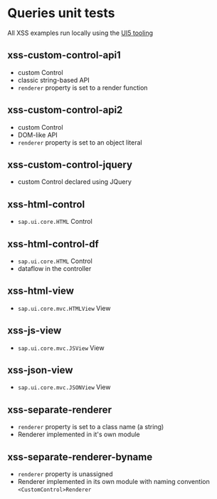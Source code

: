 # Queries unit tests

All XSS examples run locally using the [UI5 tooling](https://sap.github.io/ui5-tooling/stable/)

## xss-custom-control-api1
- custom Control
- classic string-based API
- `renderer` property is set to a render function

## xss-custom-control-api2
- custom Control
- DOM-like API
- `renderer` property is set to an object literal 

## xss-custom-control-jquery
- custom Control declared using JQuery

## xss-html-control
- `sap.ui.core.HTML` Control

## xss-html-control-df
- `sap.ui.core.HTML` Control
- dataflow in the controller

## xss-html-view
- `sap.ui.core.mvc.HTMLView` View

## xss-js-view
- `sap.ui.core.mvc.JSView` View

## xss-json-view
- `sap.ui.core.mvc.JSONView` View

## xss-separate-renderer
- `renderer` property is set to a class name (a string)
- Renderer implemented in it's own module

## xss-separate-renderer-byname
- `renderer` property is unassigned
- Renderer implemented in its own module with naming convention `<CustomControl>Renderer`
